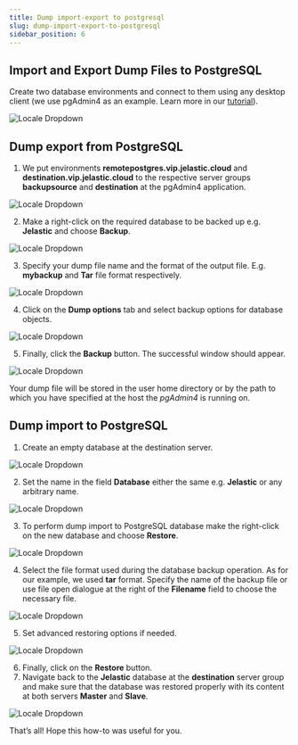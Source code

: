 ```yaml
---
title: Dump import-export to postgresql
slug: dump-import-export-to-postgresql
sidebar_position: 6
---
```


## Import and Export Dump Files to PostgreSQL

Create two database environments and connect to them using any desktop client (we use pgAdmin4 as an example. Learn more in our [tutorial](/docs/database/mysql-mariadb-percona/remote-access)).

<div style={{
    display:'flex',
    justifyContent: 'center',
    margin: '0 0 1rem 0'
}}>

![Locale Dropdown](./img/DumpImport-ExporttoPostgreSQL/two-postgresql-databases.png)

</div>

## Dump export from PostgreSQL

1. We put environments **remotepostgres.vip.jelastic.cloud** and **destination.vip.jelastic.cloud** to the respective server groups **backupsource** and **destination** at the pgAdmin4 application.

<div style={{
    display:'flex',
    justifyContent: 'center',
    margin: '0 0 1rem 0'
}}>

![Locale Dropdown](./img/DumpImport-ExporttoPostgreSQL/pgadmin-server-groups.png)

</div>

2. Make a right-click on the required database to be backed up e.g. **Jelastic** and choose **Backup**.

<div style={{
    display:'flex',
    justifyContent: 'center',
    margin: '0 0 1rem 0'
}}>

![Locale Dropdown](./img/DumpImport-ExporttoPostgreSQL/backup-required-database.png)

</div>

3. Specify your dump file name and the format of the output file. E.g. **mybackup** and **Tar** file format respectively.

<div style={{
    display:'flex',
    justifyContent: 'center',
    margin: '0 0 1rem 0'
}}>

![Locale Dropdown](./img/DumpImport-ExporttoPostgreSQL/backup-dialog-general.png)

</div>

4. Click on the **Dump options** tab and select backup options for database objects.

<div style={{
    display:'flex',
    justifyContent: 'center',
    margin: '0 0 1rem 0'
}}>

![Locale Dropdown](./img/DumpImport-ExporttoPostgreSQL/backup-dialog-dump-options.png)

</div>

5. Finally, click the **Backup** button. The successful window should appear.

<div style={{
    display:'flex',
    justifyContent: 'center',
    margin: '0 0 1rem 0'
}}>

![Locale Dropdown](./img/DumpImport-ExporttoPostgreSQL/successful-backup.png)

</div>

Your dump file will be stored in the user home directory or by the path to which you have specified at the host the _pgAdmin4_ is running on.

## Dump import to PostgreSQL

1. Create an empty database at the destination server.

<div style={{
    display:'flex',
    justifyContent: 'center',
    margin: '0 0 1rem 0'
}}>

![Locale Dropdown](./img/DumpImport-ExporttoPostgreSQL/create-new-database.png)

</div>

2. Set the name in the field **Database** either the same e.g. **Jelastic** or any arbitrary name.

<div style={{
    display:'flex',
    justifyContent: 'center',
    margin: '0 0 1rem 0'
}}>

![Locale Dropdown](./img/DumpImport-ExporttoPostgreSQL/crate-database-dialog.png)

</div>

3. To perform dump import to PostgreSQL database make the right-click on the new database and choose **Restore**.

<div style={{
    display:'flex',
    justifyContent: 'center',
    margin: '0 0 1rem 0'
}}>

![Locale Dropdown](./img/DumpImport-ExporttoPostgreSQL/restore-database.png)

</div>

4. Select the file format used during the database backup operation. As for our example, we used **tar** format. Specify the name of the backup file or use file open dialogue at the right of the **Filename** field to choose the necessary file.

<div style={{
    display:'flex',
    justifyContent: 'center',
    margin: '0 0 1rem 0'
}}>

![Locale Dropdown](./img/DumpImport-ExporttoPostgreSQL/restore-dialog-general.png)

</div>

5. Set advanced restoring options if needed.

<div style={{
    display:'flex',
    justifyContent: 'center',
    margin: '0 0 1rem 0'
}}>

![Locale Dropdown](./img/DumpImport-ExporttoPostgreSQL/restore-dialog-options.png)

</div>

6. Finally, click on the **Restore** button.
7. Navigate back to the **Jelastic** database at the **destination** server group and make sure that the database was restored properly with its content at both servers **Master** and **Slave**.

<div style={{
    display:'flex',
    justifyContent: 'center',
    margin: '0 0 1rem 0'
}}>

![Locale Dropdown](./img/DumpImport-ExporttoPostgreSQL/ensure-database-restored-and-replicated.png)

</div>

That’s all! Hope this how-to was useful for you.

